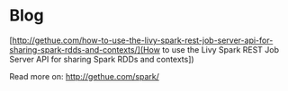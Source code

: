Blog
====

[http://gethue.com/how-to-use-the-livy-spark-rest-job-server-api-for-sharing-spark-rdds-and-contexts/](How to use the Livy Spark REST Job Server API for sharing Spark RDDs and contexts])

Read more on:
http://gethue.com/spark/

